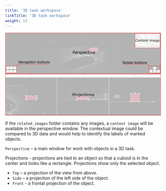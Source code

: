 ```yaml
---
title: '3D task workspace'
linkTitle: '3D task workspace'
weight: 13
---
```


![Interface scheme with marked areas and buttons](/images/image214_carla_town3.jpg)

If the `related_images` folder contains any images, a `context image` will be available  in the perspective window.
The contextual image could be compared to 3D data and would help to identify the labels of marked objects.

`Perspective` – a main window for work with objects in a 3D task.

Projections - projections are tied to an object so that a cuboid is in the center and looks like a rectangle.
Projections show only the selected object.

- `Top` – a projection of the view from above.
- `Side` – a projection of the left side of the object.
- `Front` - a frontal projection of the object.

